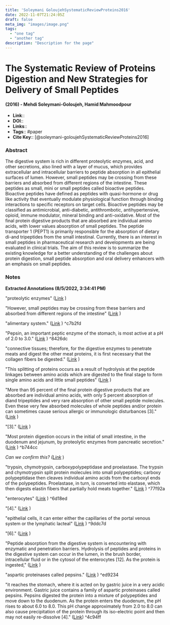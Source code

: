 ```yaml
---
title: 'Soleymani GoloujehSystematicReviewProteins2016'
date: 2022-11-07T21:24:05Z
draft: false
meta_img: "images/image.png"
tags:
  - "one tag"
  - "another tag"
description: "Description for the page"
---
```

# The Systematic Review of Proteins Digestion and New Strategies for Delivery of Small Peptides
#### (2016) - Mehdi Soleymani-Goloujeh, Hamid Mahmoodpour
- **Link**:: 
- **DOI**:: 
- **Links**:: 
- **Tags**:: #paper
- **Cite Key**:: [@soleymani-goloujehSystematicReviewProteins2016] 

### Abstract
The digestive system is rich in different proteolytic enzymes, acid, and other secretions, also lined with a layer of mucus, which provides extracellular and intracellular barriers to peptide absorption in all epithelial surfaces of lumen. However, small peptides may be crossing from these barriers and absorbed from different regions of the intestine. These peptides as small, mini or small peptides called bioactive peptides. Bioactive peptides have defined as peptides with quasi-hormone or drug like activity that eventually modulate physiological function through binding interactions to specific receptors on target cells. Bioactive peptides may be classified as antimicrobial, anti-diabetic, antithrombotic, antihypertensive, opioid, immune modulator, mineral binding and anti-oxidative. Most of the final protein digestive products that are absorbed are individual amino acids, with lower values absorption of small peptides. The peptide transporter 1 (PEPT1) is primarily responsible for the absorption of dietary di-and tripeptides from the small intestinal. Currently, there is an interest in small peptides in pharmaceutical research and developments are being evaluated in clinical trials. The aim of this review is to summarize the existing knowledge for a better understanding of the challenges about protein digestion, small peptide absorption and oral delivery enhancers with an emphasis on small peptides.

### Notes
<b>Extracted Annotations (8/5/2022, 3:34:41 PM)</b> 


<a id="^57cee2"></a> "proteolytic enzymes" ([Link](zotero://open-pdf/library/items/8QI5LAQC?page=2) ) 

"However, small peptides may be crossing from these barriers and absorbed from different regions of the intestine" ([Link](zotero://open-pdf/library/items/8QI5LAQC?page=2) )

"alimentary system." ([Link](zotero://open-pdf/library/items/8QI5LAQC?page=2) ) ^c7b2fd

"Pepsin, an important peptic enzyme of the stomach, is most active at a pH of 2.0 to 3.0." ([Link](zotero://open-pdf/library/items/8QI5LAQC?page=3) ) ^8426dc

"connective tissues; therefore, for the digestive enzymes to penetrate meats and digest the other meat proteins, it is first necessary that the collagen fibers be digested." ([Link](zotero://open-pdf/library/items/8QI5LAQC?page=3) )

"This splitting of proteins occurs as a result of hydrolysis at the peptide linkages between amino acids which are digested to the final stage to form single amino acids and little small peptides" ([Link](zotero://open-pdf/library/items/8QI5LAQC?page=3) )

"More than 95 percent of the final protein digestive products that are absorbed are individual amino acids, with only 5 percent absorption of diand tripeptides and very rare absorption of other small peptide molecules. Even these very few absorbed molecules of whole peptides and/or protein can sometimes cause serious allergic or immunologic disturbances [3]." ([Link](zotero://open-pdf/library/items/8QI5LAQC?page=3) )

"[3]." ([Link](zotero://open-pdf/library/items/8QI5LAQC?page=3) )

"Most protein digestion occurs in the initial of small intestine, in the duodenum and jejunum, by proteolytic enzymes from pancreatic secretion." ([Link](zotero://open-pdf/library/items/8QI5LAQC?page=3) ) ^b744cc

<i>Can we confirm this? ([Link](zotero://open-pdf/library/items/8QI5LAQC?page=3)</i> )

"trypsin, chymotrypsin, carboxypolypeptidase and proelastase. The trypsin and chymotrypsin split protein molecules into small polypeptides; carboxy polypeptidase then cleaves individual amino acids from the carboxyl ends of the polypeptides. Proelastase, in turn, is converted into elastase, which then digests elastin fibers that partially hold meats together." ([Link](zotero://open-pdf/library/items/8QI5LAQC?page=3) ) ^77f92a

"enterocytes" ([Link](zotero://open-pdf/library/items/8QI5LAQC?page=3) ) ^6d18ed

"[4]." ([Link](zotero://open-pdf/library/items/8QI5LAQC?page=3) )

"epithelial cells, it can enter either the capillaries of the portal venous system or the lymphatic lacteal" ([Link](zotero://open-pdf/library/items/8QI5LAQC?page=3) ) ^9ddc7d

"[6]." ([Link](zotero://open-pdf/library/items/8QI5LAQC?page=3) )

"Peptide absorption from the digestive system is encountering with enzymatic and penetration barriers. Hydrolysis of peptides and proteins in the digestive system can occur in the lumen, in the brush border, intracellular fluid or in the cytosol of the enterocytes [12]. As the protein is ingested," ([Link](zotero://open-pdf/library/items/8QI5LAQC?page=3) )

"aspartic proteinases called pepsins." ([Link](zotero://open-pdf/library/items/8QI5LAQC?page=4) ) ^ed9234

"it reaches the stomach, where it is acted on by gastric juice in a very acidic environment. Gastric juice contains a family of aspartic proteinases called pepsins. Pepsins digested the protein into a mixture of polypeptides and move down to the duodenum. As the protein enters the duodenum, the pH rises to about 6.0 to 8.0. This pH change approximately from 2.0 to 8.0 can also cause precipitation of the protein through its iso-electric point and then may not easily re-dissolve [4]." ([Link](zotero://open-pdf/library/items/8QI5LAQC?page=4)) ^4c94ff